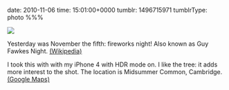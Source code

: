date: 2010-11-06
time: 15:01:00+0000
tumblr: 1496715971
tumblrType: photo
%%%

![](tumblr_lbgxq8XtAH1qbnvjco1_1280.jpg)

Yesterday was November the fifth: fireworks night! Also known as Guy Fawkes Night. [(Wikipedia)](http://en.wikipedia.org/wiki/Guy_Fawkes_Night)

I took this with with my iPhone 4 with HDR mode on. I like the tree: it adds more interest to the shot. The location is Midsummer Common, Cambridge. [(Google Maps)][1]

[1]: http://maps.google.com/?q=52.2121666667,0.1261666667
